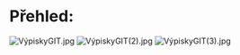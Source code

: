 # Přehled:

![VýpiskyGIT.jpg](VýpiskyGIT.jpg)
![VýpiskyGIT(2).jpg](VýpiskyGIT.jpg)
![VýpiskyGIT(3).jpg](VýpiskyGIT.jpg)

